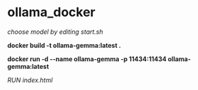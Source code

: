 # ollama_docker

*choose model by editing start.sh*

 **docker build -t ollama-gemma:latest .**

 **docker run -d --name ollama-gemma -p 11434:11434 ollama-gemma:latest**

*RUN index.html*
